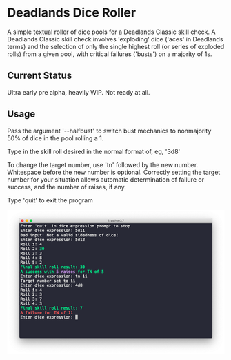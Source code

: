 # Deadlands Dice Roller

A simple textual roller of dice pools for a Deadlands Classic skill check.
A Deadlands Classic skill check involves 'exploding' dice ('aces' in Deadlands
terms) and the selection of only the single highest roll (or series of exploded
rolls) from a given pool, with critical failures ('busts') on a majority of 1s.

## Current Status

Ultra early pre alpha, heavily WIP. Not ready at all.

## Usage

Pass the argument '--halfbust' to switch bust mechanics to nonmajority 50% of
dice in the pool rolling a 1.

Type in the skill roll desired in the normal format of, eg, '3d8'

To change the target number, use 'tn' followed by the new number. Whitespace before
the new number is optional. Correctly setting the target number for your situation
allows automatic determination of failure or success, and the number of raises,
if any.

Type 'quit' to exit the program

![Screenshot](img/screenshot.png)
